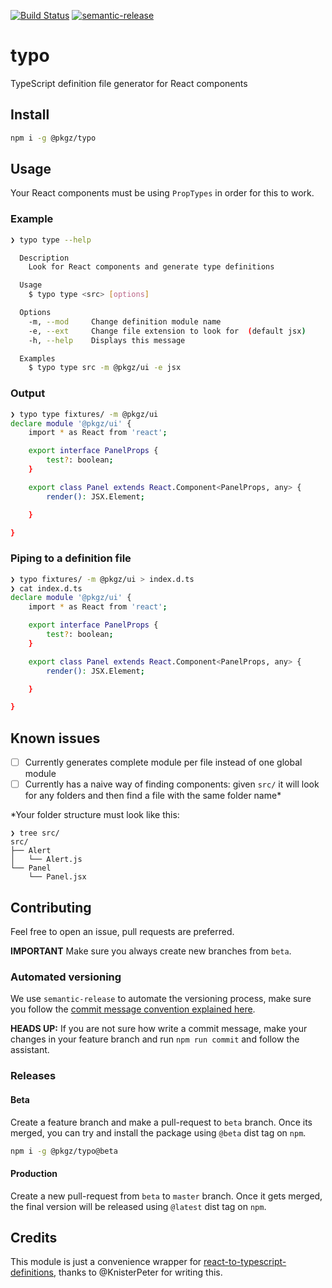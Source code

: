 [![Build Status](https://travis-ci.com/ricardocasares/typo.svg?branch=master)](https://travis-ci.com/ricardocasares/typo)
[![semantic-release](https://img.shields.io/badge/%20%20%F0%9F%93%A6%F0%9F%9A%80-semantic--release-e10079.svg)](https://github.com/semantic-release/semantic-release)

# typo

TypeScript definition file generator for React components

## Install

```bash
npm i -g @pkgz/typo
```

## Usage

Your React components must be using `PropTypes` in order for this to work.

### Example

```bash
❯ typo type --help

  Description
    Look for React components and generate type definitions

  Usage
    $ typo type <src> [options]

  Options
    -m, --mod     Change definition module name
    -e, --ext     Change file extension to look for  (default jsx)
    -h, --help    Displays this message

  Examples
    $ typo type src -m @pkgz/ui -e jsx
```

### Output

```bash
❯ typo type fixtures/ -m @pkgz/ui
declare module '@pkgz/ui' {
    import * as React from 'react';

    export interface PanelProps {
        test?: boolean;
    }

    export class Panel extends React.Component<PanelProps, any> {
        render(): JSX.Element;

    }

}
```

### Piping to a definition file

```bash
❯ typo fixtures/ -m @pkgz/ui > index.d.ts
❯ cat index.d.ts
declare module '@pkgz/ui' {
    import * as React from 'react';

    export interface PanelProps {
        test?: boolean;
    }

    export class Panel extends React.Component<PanelProps, any> {
        render(): JSX.Element;

    }

}
```

## Known issues

- [ ] Currently generates complete module per file instead of one global module
- [ ] Currently has a naive way of finding components: given `src/` it will look for any folders and then find a file with the same folder name\*

\*Your folder structure must look like this:

```
❯ tree src/
src/
├── Alert
│   └── Alert.js
└── Panel
    └── Panel.jsx
```

## Contributing

Feel free to open an issue, pull requests are preferred.

**IMPORTANT** Make sure you always create new branches from `beta`.

### Automated versioning

We use `semantic-release` to automate the versioning process, make sure you follow the [commit message convention explained here](https://github.com/semantic-release/semantic-release#commit-message-format).

**HEADS UP:** If you are not sure how write a commit message, make your changes in your feature branch and run `npm run commit` and follow the assistant.

### Releases

#### Beta

Create a feature branch and make a pull-request to `beta` branch.
Once its merged, you can try and install the package using `@beta` dist tag on `npm`.

```bash
npm i -g @pkgz/typo@beta
```

#### Production

Create a new pull-request from `beta` to `master` branch.
Once it gets merged, the final version will be released using `@latest` dist tag on `npm`.

## Credits

This module is just a convenience wrapper for [react-to-typescript-definitions](https://github.com/KnisterPeter/react-to-typescript-definitions), thanks to @KnisterPeter for writing this.
